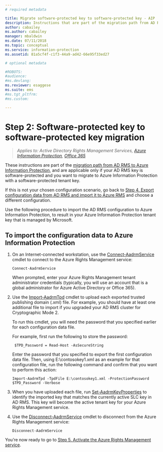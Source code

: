 ```yaml
---
# required metadata

title: Migrate software-protected key to software-protected key - AIP
description: Instructions that are part of the migration path from AD RMS to Azure Information Protection, and are applicable only if your AD RMS key is software-protected and you want to migrate to Azure Information Protection with a software-protected tenant key. 
author: cabailey
ms.author: cabailey
manager: mbaldwin
ms.date: 07/11/2018
ms.topic: conceptual
ms.service: information-protection
ms.assetid: 81a5cf4f-c1f3-44a9-ad42-66e95f33ed27

# optional metadata

#ROBOTS:
#audience:
#ms.devlang:
ms.reviewer: esaggese
ms.suite: ems
#ms.tgt_pltfrm:
#ms.custom:

---
```



# Step 2: Software-protected key to software-protected key migration

>*Applies to: Active Directory Rights Management Services, [Azure Information Protection](https://azure.microsoft.com/pricing/details/information-protection), [Office 365](http://download.microsoft.com/download/E/C/F/ECF42E71-4EC0-48FF-AA00-577AC14D5B5C/Azure_Information_Protection_licensing_datasheet_EN-US.pdf)*


These instructions are part of the [migration path from AD RMS to Azure Information Protection](migrate-from-ad-rms-to-azure-rms.md), and are applicable only if your AD RMS key is software-protected and you want to migrate to Azure Information Protection with a software-protected tenant key. 

If this is not your chosen configuration scenario, go back to [Step 4. Export configuration data from AD RMS and import it to Azure RMS](migrate-from-ad-rms-phase2.md#step-4-export-configuration-data-from-ad-rms-and-import-it-to-azure-information-protection) and choose a different configuration.

Use the following procedure to import the AD RMS configuration to Azure Information Protection, to result in your Azure Information Protection tenant key that is managed by Microsoft.

## To import the configuration data to Azure Information Protection

1. On an Internet-connected workstation, use the [Connect-AadrmService](/powershell/aadrm/vlatest/connect-aadrmservice) cmdlet to connect to the Azure Rights Management service:

    ```
    Connect-AadrmService
    ```
    When prompted, enter your Azure Rights Management tenant administrator credentials (typically, you will use an account that is a global administrator for Azure Active Directory or Office 365).

2. Use the [Import-AadrmTpd](/powershell/aadrm/vlatest/import-aadrmtpd) cmdlet to upload each exported trusted publishing domain (.xml) file. For example, you should have at least one additional file to import if you upgraded your AD RMS cluster for Cryptographic Mode 2. 
    
    To run this cmdlet, you will need the password that you specified earlier for each configuration data file. 
    
    For example, first run the following to store the password:
    
		$TPD_Password = Read-Host -AsSecureString
    
    Enter the password that you specified to export the first configuration data file. Then, using E:\contosokey1.xml as an example for that configuration file, run the following command and confirm that you want to perform this action:
    ```
    Import-AadrmTpd -TpdFile E:\contosokey1.xml -ProtectionPassword $TPD_Password -Verbose
    ```
    
3. When you have uploaded each file, run [Set-AadrmKeyProperties](/powershell/module/aadrm/set-aadrmkeyproperties) to identify the imported key that matches the currently active SLC key in AD RMS. This key will become the active tenant key for your Azure Rights Management service.

4.  Use the [Disconnect-AadrmService](/powershell/aadrm/vlatest/disconnect-aadrmservice) cmdlet to disconnect from the Azure Rights Management service:

    ```
    Disconnect-AadrmService
    ```

You’re now ready to go to [Step 5. Activate the Azure Rights Management service](migrate-from-ad-rms-phase2.md#step-5-activate-the-azure-rights-management-service).


